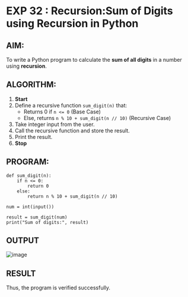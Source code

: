 # EXP 32 : Recursion:Sum of Digits using Recursion in Python

##  AIM:
To write a Python program to calculate the **sum of all digits** in a number using **recursion**.

##  ALGORITHM:

1. **Start**
2. Define a recursive function `sum_digit(n)` that:
   - Returns 0 if `n <= 0` (Base Case)
   - Else, returns `n % 10 + sum_digit(n // 10)` (Recursive Case)
3. Take integer input from the user.
4. Call the recursive function and store the result.
5. Print the result.
6. **Stop**

##  PROGRAM:

```
def sum_digit(n):
    if n <= 0:  
        return 0
    else:  
        return n % 10 + sum_digit(n // 10)

num = int(input())

result = sum_digit(num)
print("Sum of digits:", result)
```
## OUTPUT
![image](https://github.com/user-attachments/assets/448bc511-331b-4cc7-8235-8ed4f035bbf3)

## RESULT
Thus, the program is verified successfully.
